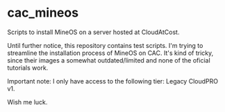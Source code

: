# cac_mineos
Scripts to install MineOS on a server hosted at CloudAtCost.

Until further notice, this repository contains test scripts. I'm trying to streamline the installation process of MineOS on CAC.
It's kind of tricky, since their images a somewhat outdated/limited and none of the oficial tutorials work.

Important note: I only have access to the following tier: Legacy CloudPRO v1.

Wish me luck.

